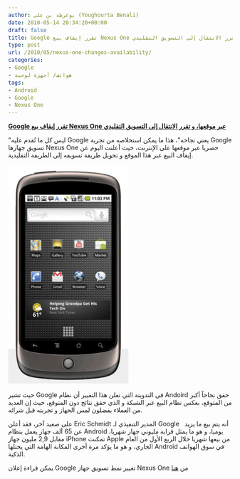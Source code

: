 ```yaml
---
author: يوغرطة بن علي (Youghourta Benali)
date: 2010-05-14 20:34:20+00:00
draft: false
title: Google تقرر إيقاف بيع Nexus One عبر موقعها، و تقرر الانتقال إلى التسويق التقليدي
type: post
url: /2010/05/nexus-one-changes-availability/
categories:
- Google
- هواتف/ أجهزة لوحية
tags:
- Android
- Google
- Nexus One
---
```


[**Google تقرر إيقاف بيع Nexus One عبر موقعها، و تقرر الانتقال إلى التسويق التقليدي**](https://www.it-scoop.com/2010/05/nexus-one-changes-availability/)


"ليس كل ما تُقدم عليه Google يعني نجاحه"، هذا ما يمكن استخلاصه من تجربة Google تسويق جهازها Nexus One حصريا عبر موقعها على الإنترنت، حيث أعلنت اليوم عن إيقاف البيع عبر هذا الموقع و تحويل طريقة تسويقه إلى الطريقة التقليدية.

[![](Nexus_One2_270x491.jpg)
](https://www.it-scoop.com/2010/05/nexus-one-changes-availability/)

حيث تشير Google في التدوينة التي تعلن هذا التغيير أن نظام Andoird حقق نجاحاً أكبر من المتوقع، بعكس نظام البيع عبر الشبكة و الذي حقق نتائج دون المتوقع، حيث إن العديد من العملاء يفضلون لمس الجهاز و تجربته قبل شرائه.

على صعيد آخر، فقد أعلن Eric Schmidt المدير التنفيذي لـ Google   أنه يتم بيع ما يزيد عن 65 ألف جهاز يعمل بنظام Android يوميا، و هو ما يمثل قرابة مليوني جهاز شهريا، مقابل 2,9 مليون جهاز iPhone تمكنت Apple من بيعها شهريا خلال الربع الأول من العام الجاري، و هو ما يؤكد مرة أخرى المكانة الهامة التي يحتلها Android في سوق الهواتف الذكية.

يمكن قراءة إعلان Google تغيير نمط تسويق جهاز Nexus One من [هنا](http://googleblog.blogspot.com/2010/05/nexus-one-changes-in-availability.html)
